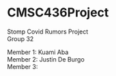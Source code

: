 # CMSC436Project
Stomp Covid Rumors Project\
Group 32

Member 1: Kuami Aba\
Member 2: Justin De Burgo\
Member 3:
